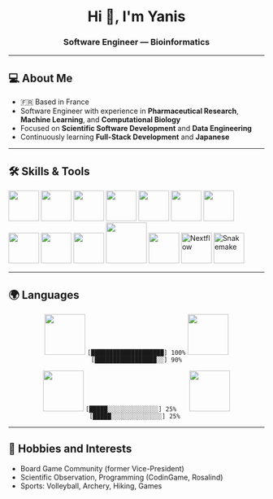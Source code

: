 <h1 align="center">Hi 👋, I'm Yanis </h1>
<h3 align="center">Software Engineer — Bioinformatics

---

## 💻 About Me

- 🇫🇷 Based in France  
- Software Engineer with experience in **Pharmaceutical Research**, **Machine Learning**, and **Computational Biology**  
- Focused on **Scientific Software Development** and **Data Engineering**
- Continuously learning **Full-Stack Development** and **Japanese**

---

## 🛠️ Skills & Tools

<!-- Languages & Programming -->
<p align="left">

  <img src="https://cdn.jsdelivr.net/gh/devicons/devicon/icons/python/python-original.svg" width="60" />
  <img src="https://cdn.jsdelivr.net/gh/devicons/devicon/icons/cplusplus/cplusplus-original.svg" width="60" />
  <img src="https://cdn.jsdelivr.net/gh/devicons/devicon/icons/csharp/csharp-original.svg" width="60" />
  <img src="https://encrypted-tbn0.gstatic.com/images?q=tbn:ANd9GcRARz_HV_bxtIywv7oAwS_r_Y5Sy4dORCQ19g&s" width="60" />
  <img src="https://cdn.jsdelivr.net/gh/devicons/devicon/icons/r/r-original.svg" width="60" />
  <img src="https://user-images.githubusercontent.com/22622770/116547188-4272a780-a8fb-11eb-89e1-e466aa6fd00c.png" width="60" />
  <img src="https://cdn.jsdelivr.net/gh/devicons/devicon/icons/bash/bash-original.svg" width="60" />
  <img src="https://cdn.jsdelivr.net/gh/devicons/devicon/icons/docker/docker-original.svg" width="60" />
  <img src="https://cdn.jsdelivr.net/gh/devicons/devicon/icons/linux/linux-original.svg" width="60" />
  <img src="https://cdn.jsdelivr.net/gh/devicons/devicon/icons/git/git-original.svg" width="60" />
  <img src="https://cdn.jsdelivr.net/gh/devicons/devicon/icons/amazonwebservices/amazonwebservices-original-wordmark.svg" width="80" />
  <img src="https://cdn.jsdelivr.net/gh/devicons/devicon/icons/anaconda/anaconda-original.svg" width="60" />
  <img src="https://avatars.githubusercontent.com/u/6698688?s=280&v=4" width="60" alt="Nextflow" />
  <img src="https://avatars.githubusercontent.com/u/33450111?s=200&v=4" width="60" alt="Snakemake" />

</p>

---

## 🌍 Languages
<p align="center">
    <img src="https://cdn.jsdelivr.net/gh/hjnilsson/country-flags/svg/fr.svg" width="80">
    <code>[████████████████████] 100%</code>
    <img src="https://cdn.jsdelivr.net/gh/hjnilsson/country-flags/svg/gb.svg" width="80">
    <code>[█████████████████░░] 90%</code>
  </span>
</p>

<p align="center">
  <span>
    <img src="https://cdn.jsdelivr.net/gh/hjnilsson/country-flags/svg/jp.svg" width="80">
    <code>[█████░░░░░░░░░░░░░░] 25%   </code>
        <img src="https://cdn.jsdelivr.net/gh/hjnilsson/country-flags/svg/es.svg" width="80">
    <code>[█████░░░░░░░░░░░░░░] 25% </code>
  </span>
</p>




---

## 🎯 Hobbies and Interests

- Board Game Community (former Vice-President)  
- Scientific Observation, Programming (CodinGame, Rosalind)  
- Sports: Volleyball, Archery, Hiking, Games
